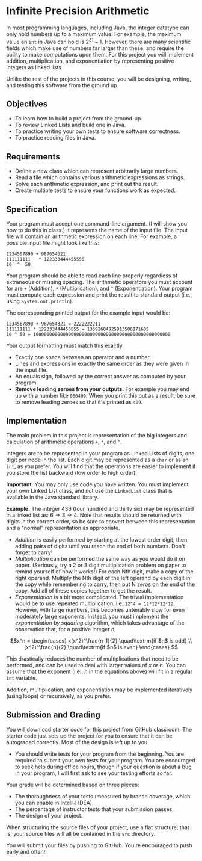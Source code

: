 # Infinite Precision Arithmetic

In most programming languages, including Java, the integer datatype can only hold numbers up to a maximum value. For example, the maximum value an `int` in Java can hold is $2^{31} - 1$. However, there are many scientific fields which make use of numbers far larger than these, and require the ability to make computations upon them. For this project you will implement addition, multiplication, and exponentiation by representing positive integers as linked lists. 

Unlike the rest of the projects in this course, you will be designing, writing, and testing this software from the ground up.

## Objectives

* To learn how to build a project from the ground-up. 
* To review Linked Lists and build one in Java.
* To practice writing your own tests to ensure software correctness.
* To practice reading files in Java.

## Requirements

* Define a new class which can represent arbitrarily large numbers.
* Read a file which contains various arithmetic expressions as strings.
* Solve each arithmetic expression, and print out the result.
* Create multiple tests to ensure your functions work as expected.

## Specification

Your program must accept one command-line argument. (I will show you how to do this in class.) It represents the name of the input file.
The input file will contain an arithmetic expression on each line. For example, a possible input file might look like this:

```
1234567890 + 987654321
111111111   * 122333444455555
10  ^  50
```

Your program should be able to read each line properly regardless of extraneous or missing spacing. The arithmetic operators you must account for are `+` (Addition), `*` (Multiplication), and `^` (Exponentiation). Your program must compute each expression and print the result to standard output (i.e., using `System.out.println`).

The corresponding printed output for the example input would be:

```
1234567890 + 987654321 = 2222222211
111111111 * 122333444455555 = 13592604925913506171605
10 ^ 50 = 100000000000000000000000000000000000000000000000000
```

Your output formatting must match this exactly.

* Exactly one space between an operator and a number.
* Lines and expressions in exactly the same order as they were given in the input file.
* An equals sign, followed by the correct answer as computed by your program.
* **Remove leading zeroes from your outputs.** For example you may end up with a number like `000409`. When you print this out as a result, be sure to remove leading zeroes so that it's printed as `409`.

## Implementation

The main problem in this project is representation of the big integers and calculation of arithmetic operations `+`, `*`, and `^`.

Integers are to be represented in your program as Linked Lists of digits, one digit per node in the list. Each digit may be represented as a `char` or as an `int`, as you prefer. You will find that the operations are easier to implement if you store the list backward (low order to high order).

**Important**: You may only use code you have written. You must implement your own Linked List class, and not use the `LinkedList` class that is available in the Java standard library.

**Example.** The integer 436 (four hundred and thirty six) may be represented in a linked list as: $6 \to 3 \to 4$. Note that results should be returned with digits in the correct order, so be sure to convert between this representation and
a "normal" representation as appropriate.

* *Addition* is easily performed by starting at the lowest order digit, then adding pairs of digits until you reach the end of both numbers. Don't forget to carry!
* *Multiplication* can be performed the same way as you would do it on paper. (Seriously, try a 2 or 3 digit multiplication problem on paper to remind yourself of how it works!) For each Nth digit, make a copy of the right operand. Multiply the Nth digit of the left operand by each digit in the copy while remembering to carry, then put N zeros on the end of the copy. Add all of these copies together to get the result.
* *Exponentiation* is a bit more complicated. The trivial implementation would be to use repeated multiplication, i.e. `12^4 = 12*12*12*12`. However, with large numbers, this becomes untenably slow for even moderately large exponents. Instead, you must implement the *exponentiation by squaring* algorithm, which takes advantage of the observation that, for a positive integer $n$,

$$x^n = \begin{cases}
x(x^2)^\frac{n-1}{2} \quad\textrm{if $n$ is odd} \\
(x^2)^\frac{n}{2} \quad\textrm{if $n$ is even}
\end{cases}
$$

This drastically reduces the number of multiplications that need to be performed, and can be used to deal with larger values of $x$ or $n$. You can assume that the exponent (i.e., $n$ in the equations above) will fit in a regular `int` variable.

Addition, multiplication, and exponentiation may be implemented iteratively (using loops) or recursively, as you prefer.

## Submission and Grading

You will download starter code for this project from GitHub classroom. The starter code just sets up the project for you to ensure that it can be autograded correctly. Most of the design is left up to you.

* You should write tests for your program from the beginning. You are required to submit your own tests for your program. You are encouraged to seek help during office hours, though if your question is about a bug in your program, I will first ask to see your testing efforts so far.

Your grade will be determined based on three pieces:

* The thoroughness of your tests (measured by branch coverage, which you can enable in IntelliJ IDEA).
* The percentage of instructor tests that your submission passes.
* The design of your project.

When structuring the source files of your project, use a flat structure; that is, your source files will all be contained in the `src` directory.

You will submit your files by pushing to GitHub. You're encouraged to push early and often!


